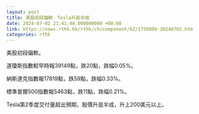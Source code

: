```yaml
---
layout: post
title: 美股初段偏軟　Tesla升逾半成
date: 2024-07-02 21:41:40.000000000 +08:00
link: https://news.rthk.hk/rthk/ch/component/k2/1759989-20240702.htm
categories: rthk
---
```


美股初段偏軟。

道瓊斯指數較早時報39149點，跌20點，跌幅0.05%。

納斯達克指數報17819點，跌59點，跌幅0.33%。

標準普爾500指數報5463點，跌11點，跌幅0.21%。

Tesla第2季度交付量超出預期，股價升逾半成，升上200美元以上。
